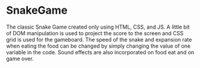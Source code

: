 # SnakeGame
The classic Snake Game created only using HTML, CSS, and JS. A little bit of DOM manipulation is used to project the score to the screen and CSS grid is used for the gameboard. The speed of the snake and expansion rate when eating the food can be changed by simply changing the value of one variable in the code. Sound effects are also incorporated on food eat and on game over.
